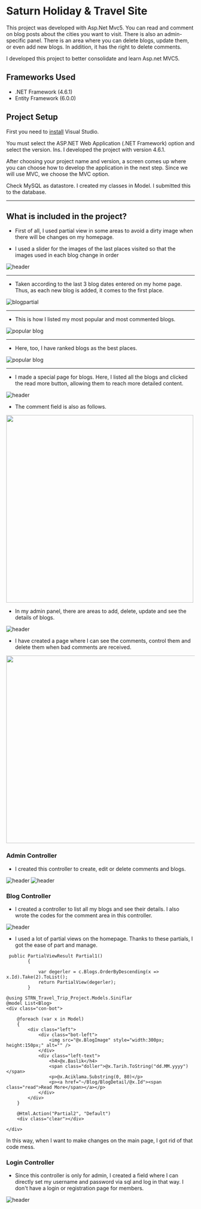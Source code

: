 # Saturn Holiday & Travel Site

This project was developed with Asp.Net Mvc5. You can read and comment on blog posts about the cities you want to visit. There is also an admin-specific panel. There is an area where you can delete blogs, update them, or even add new blogs. In addition, it has the right to delete comments.

I developed this project to better consolidate and learn Asp.net MVC5.

## Frameworks Used
* .NET Framework (4.6.1)
* Entity Framework (6.0.0)

## Project Setup

First you need to [install](https://visualstudio.microsoft.com/tr/) Visual Studio.

You must select the ASP.NET Web Application (.NET Framework) option and select the version. Ins. I developed the project with version 4.6.1.

After choosing your project name and version, a screen comes up where you can choose how to develop the application in the next step. Since we will use MVC, we choose the MVC option.

Check MySQL as datastore. I created my classes in Model. I submitted this to the database.

---

## What is included in the project?

* First of all, I used partial view in some areas to avoid a dirty image when there will be changes on my homepage.

* I used a slider for the images of the last places visited so that the images used in each blog change in order

![header](STRN-Travel-Trip-Project/readmeimages/header.gif)

---

* Taken according to the last 3 blog dates entered on my home page. Thus, as each new blog is added, it comes to the first place.

![blogpartial](STRN-Travel-Trip-Project/readmeimages/blog.png)

---

* This is how I listed my most popular and most commented blogs.

![popular blog](STRN-Travel-Trip-Project/readmeimages/popularblog.PNG)

---

* Here, too, I have ranked blogs as the best places.

![popular blog](STRN-Travel-Trip-Project/readmeimages/bestblog.PNG)

---

* I made a special page for blogs. Here, I listed all the blogs and clicked the read more button, allowing them to reach more detailed content.

![header](STRN-Travel-Trip-Project/readmeimages/blog-detail.gif)

* The comment field is also as follows.


<img src="STRN-Travel-Trip-Project/readmeimages/comments.PNG"  width="500" height="500">

* In my admin panel, there are areas to add, delete, update and see the details of blogs.

![header](STRN-Travel-Trip-Project/readmeimages/admin-blog.gif)

* I have created a page where I can see the comments, control them and delete them when bad comments are received.

<img src="STRN-Travel-Trip-Project/readmeimages/admin-comment.PNG" width="1100" height="500">


### Admin Controller

* I created this controller to create, edit or delete comments and blogs.

![header](STRN-Travel-Trip-Project/readmeimages/blog-controller.PNG) ![header](STRN-Travel-Trip-Project/readmeimages/comment-controller.PNG)

### Blog Controller

* I created a controller to list all my blogs and see their details. I also wrote the codes for the comment area in this controller.

![header](STRN-Travel-Trip-Project/readmeimages/blog-list.PNG)

* I used a lot of partial views on the homepage. Thanks to these partials, I got the ease of part and manage.

``` 
 public PartialViewResult Partial1()
        {

            var degerler = c.Blogs.OrderByDescending(x => x.Id).Take(2).ToList();
            return PartialView(degerler);
        }

```

```
@using STRN_Travel_Trip_Project.Models.Siniflar
@model List<Blog>
<div class="con-bot">

    @foreach (var x in Model)
    {
        <div class="left">
            <div class="bot-left">
                <img src="@x.BlogImage" style="width:300px; height:150px;" alt="" />
            </div>
            <div class="left-text">
                <h4>@x.Baslik</h4>
                <span class="doller">@x.Tarih.ToString("dd.MM.yyyy")</span>
                <p>@x.Aciklama.Substring(0, 80)</p>
                <p><a href="~/Blog/BlogDetail/@x.Id"><span class="read">Read More</span></a></p>
            </div>
        </div>
    }

    @Html.Action("Partial2", "Default")
    <div class="clear"></div>

</div>
```

In this way, when I want to make changes on the main page, I got rid of that code mess.

### Login Controller
* Since this controller is only for admin, I created a field where I can directly set my username and password via sql and log in that way. I don't have a login or registration page for members.

![header](STRN-Travel-Trip-Project/readmeimages/login.PNG) 
